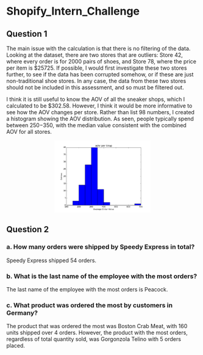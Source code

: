# Shopify_Intern_Challenge
 ## Question 1

The main issue with the calculation is that there is no filtering of the data. Looking at the dataset, there are two stores that are outliers: Store 42, where every order is for 2000 pairs of shoes, and Store 78, where the price per item is $25725. If possible, I would first investigate these two stores further, to see if the data has been corrupted somehow, or if these are just non-traditional shoe stores. In any case, the data from these two stores should not be included in this assessment, and so must be filtered out.

I think it is still useful to know the AOV of all the sneaker shops, which I calculated to be $302.58. However, I think it would be more informative to see how the AOV changes per store. Rather than list 98 numbers, I created a histogram showing the AOV distribution. As seen, people typically spend between $250-$350, with the median value consistent with the combined AOV for all stores.

<p align="center">
<img src="https://github.com/albert-casha/Shopify_Intern_Challenge/blob/main/figures/AOV_per_Shop.png" width=50% height=50%/>
</p>



## Question 2

### a.	How many orders were shipped by Speedy Express in total?

Speedy Express shipped 54 orders.

### b.	What is the last name of the employee with the most orders?

The last name of the employee with the most orders is Peacock.

### c.	What product was ordered the most by customers in Germany?

The product that was ordered the most was Boston Crab Meat, with 160 units shipped over 4 orders. However, the product with the most orders, regardless of total quantity sold, was Gorgonzola Telino with 5 orders placed.

